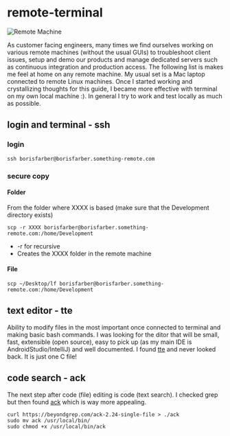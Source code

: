 # remote-terminal

![Remote Machine](https://github.com/borisf/remote-terminal/blob/master/img/header.png)

As customer facing engineers, many times we find ourselves working on various remote machines (without the usual GUIs) to troubleshoot client issues, setup and demo our products and manage dedicated servers such as continuous integration and production access. The following list is makes me feel at home on any remote machine. My usual set is a Mac laptop connected to remote Linux machines. Once I started working and crystallizing thoughts for this guide, I became more effective with terminal on my own local machine :). In general I try to work and test locally as much as possible.


## login and terminal - ssh
### login
```
ssh borisfarber@borisfarber.something-remote.com
```

### secure copy
#### Folder
From the folder where XXXX is based (make sure that the Development directory exists)
```
scp -r XXXX borisfarber@borisfarber.something-remote.com:/home/Development
```

* -r for recursive
* Creates the XXXX folder in the remote machine

#### File
```
scp ~/Desktop/lf borisfarber@borisfarber.something-remote.com:/home/Development
```

## text editor - tte
Ability to modify files in the most important once connected to terminal and making basic bash commands. I was looking for the ditor that will be small, fast, extensible (open source), easy to pick up (as my main IDE is AndroidStudio/IntelliJ) and well documented. I found [tte](https://github.com/GrenderG/tte) and never looked back. It is just one C file!


## code search - ack
The next step after code (file) editing is code (text search). I checked grep but then found [ack](https://beyondgrep.com/install/) which is way more appealing. 

```
curl https://beyondgrep.com/ack-2.24-single-file > ./ack
sudo mv ack /usr/local/bin/
sudo chmod +x /usr/local/bin/ack
```











